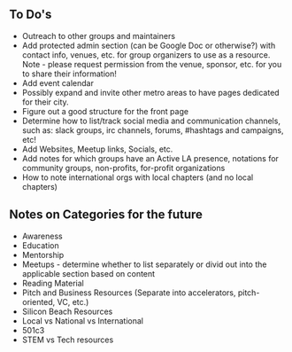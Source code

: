 ## To Do's
* Outreach to other groups and maintainers
* Add protected admin section (can be Google Doc or otherwise?) with contact info, venues, etc. for group organizers to use as a resource. Note - please request permission from the venue, sponsor, etc. for you to share their information!
* Add event calendar
* Possibly expand and invite other metro areas to have pages dedicated for their city.
* Figure out a good structure for the front page
* Determine how to list/track social media and communication channels, such as: slack groups, irc channels, forums, #hashtags and campaigns, etc!
* Add Websites, Meetup links, Socials, etc.
* Add notes for which groups have an Active LA presence, notations for community groups, non-profits, for-profit organizations
* How to note international orgs with local chapters (and no local chapters)  

## Notes on Categories for the future
- Awareness
- Education
- Mentorship
- Meetups - determine whether to list separately or divid out into the applicable section based on content
- Reading Material  
- Pitch and Business Resources (Separate into accelerators, pitch-oriented, VC,  etc.)
- Silicon Beach Resources
- Local vs National vs International
- 501c3
- STEM vs Tech resources
